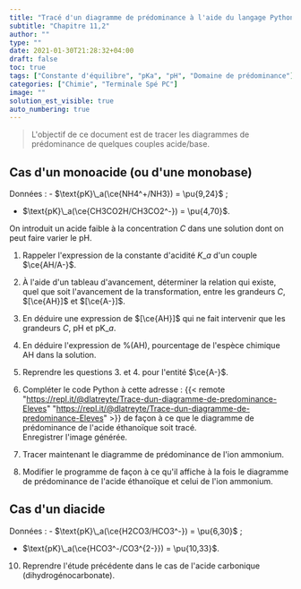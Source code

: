 ```yaml
---
title: "Tracé d'un diagramme de prédominance à l'aide du langage Python"
subtitle: "Chapitre 11,2"
author: ""
type: ""
date: 2021-01-30T21:28:32+04:00
draft: false
toc: true
tags: ["Constante d'équilibre", "pKa", "pH", "Domaine de prédominance"]
categories: ["Chimie", "Terminale Spé PC"]
image: ""
solution_est_visible: true
auto_numbering: true
---
```


> L'objectif de ce document est de tracer les diagrammes de prédominance de quelques couples acide/base.

## Cas d'un monoacide (ou d'une monobase)

Données
: - $\text{pK}\_a(\ce{NH4^+/NH3}) = \pu{9,24}$ ;
- $\text{pK}\_a(\ce{CH3CO2H/CH3CO2^-}) = \pu{4,70}$.

On introduit un acide faible à la concentration $C$ dans une solution dont on peut faire varier le pH.

1. Rappeler l'expression de la constante d'acidité $K\_a$ d'un couple $\ce{AH/A-}$.

2. À l'aide d'un tableau d'avancement, déterminer la relation qui existe, quel que soit l'avancement de la transformation, entre les grandeurs $C$, $[\ce{AH}]$ et $[\ce{A-}]$.

3. En déduire une expression de $[\ce{AH}]$ qui ne fait intervenir que les grandeurs $C$, $\text{pH}$ et $\text{pK}\_a$.

4. En déduire l'expression de \%(AH), pourcentage de l'espèce chimique AH dans la solution.

5. Reprendre les questions 3. et 4. pour l'entité $\ce{A-}$.

7. Compléter le code Python à cette adresse : {{< remote "https://repl.it/@dlatreyte/Trace-dun-diagramme-de-predominance-Eleves" "https://repl.it/@dlatreyte/Trace-dun-diagramme-de-predominance-Eleves" >}} de façon à ce que le diagramme de prédominance de l'acide éthanoïque soit tracé.\
Enregistrer l'image générée.

8. Tracer maintenant le diagramme de prédominance de l'ion ammonium.

9. Modifier le programme de façon à ce qu'il affiche à la fois le diagramme de prédominance de l'acide éthanoïque et celui de l'ion ammonium.

## Cas d'un diacide

Données
: - $\text{pK}\_a(\ce{H2CO3/HCO3^-}) = \pu{6,30}$ ;
- $\text{pK}\_a(\ce{HCO3^-/CO3^{2-}}) = \pu{10,33}$.

10. Reprendre l'étude précédente dans le cas de l'acide carbonique (dihydrogénocarbonate).